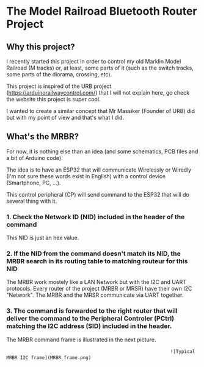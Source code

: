 # The Model Railroad Bluetooth Router Project

## Why this project?
I recently started this project in order to control my old Marklin Model Railroad (M tracks) or, at least, some parts of it (such as the switch tracks, some parts of the diorama, crossing, etc).

This project is inspired of the URB project (https://arduinorailwaycontrol.com/) that I will not explain here, go check the website this project is super cool.

I wanted to create a similar concept that Mr Massiker (Founder of URB) did but with my point of view and that's what I did.

## What's the MRBR?
For now, it is nothing else than an idea (and some schematics, PCB files and a bit of Arduino code).

The idea is to have an ESP32 that will communicate Wirelessly or Wiredly (I'm not sure these words exist in English) with a control device (Smartphone, PC, ...).

This control peripheral (CP) will send command to the ESP32 that will do several thing with it.

### 1. Check the Network ID (NID) included in the header of the command
This NID is just an hex value.

### 2. If the NID from the command doesn't match its NID, the MRBR search in its routing table to matching routeur for this NID
The MRBR work mostely like a LAN Network but with the I2C and UART protocols. Every router of the project (MRBR or MRSR) have their own I2C "Network". The MRBR and the MRSR communicate via UART together.

### 3. The command is forwarded to the right router that will deliver the command to the Peripheral Controler (PCtrl) matching the I2C address (SID) included in the header.
The MRBR command frame is illustrated in the next picture.

                                                                ![Typical MRBR I2C frame](MRBR_frame.png)
